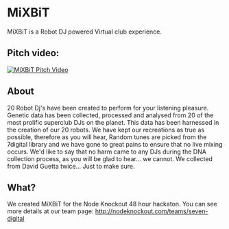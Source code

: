 # MiXBiT
MiXBiT is a Robot DJ powered Virtual club experience.

## Pitch video:
[![MiXBiT Pitch Video](http://b.vimeocdn.com/ts/454/632/454632441_640.jpg)](https:/player.vimeo.com/video/79046230)

## About
20 Robot Dj's have been created to perform for your listening pleasure. Genetic data has been collected, 
processed and analysed from 20 of the most prolific superclub DJs on the planet. This data has been 
harnessed in the creation of our 20 robots. We have kept our recreations as true as possible, therefore 
as you will hear, Random tunes are picked from the 7digital library and we have gone to great pains to 
ensure that no live mixing occurs.
We'd like to say that no harm came to any DJs during the DNA collection process, as you will be glad 
to hear... we cannot. We collected from David Guetta twice... Just to make sure.

## What?
We created MiXBiT for the Node Knockout 48 hour hackaton.
You can see more details at our team page: http://nodeknockout.com/teams/seven-digital
